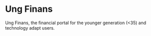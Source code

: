 # Ung Finans
Ung Finans, the financial portal for the younger generation (<35) and technology adapt users. 
